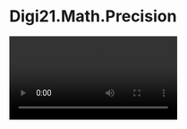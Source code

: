 # Digi21.Math.Precision

<video controls><source src="https://digi21.blob.core.windows.net/videos-ayuda/desarrollo/1.%20Digi21.Math.Precision.mp4" type="video/mp4"></video>



